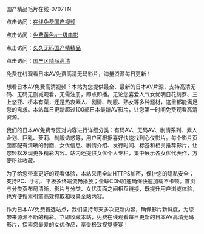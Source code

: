 
国产精品毛片在线-0707TN

点击访问：<a href="https://vassv.pages.dev/">在线免费国产视频</a>

点击访问：<a href="https://cfad.pages.dev/">免费黄色a一级电影</a>

点击访问：<a href="https://vassv.pages.dev/">久久无码国产精精品</a>

点击访问：<a href="https://bered.pages.dev/">国产区精品高清</a>


免费在线观看日本AV免费高清无码影片，海量资源每日更新！

想看日本AV免费高清视频？本站为您提供最全、最新的日本AV片源，支持高清无码、无码无删减观看，无需注册，即点即播。无论您喜爱人气女优明日花绮罗、三上悠亚、桥本有菜，还是热衷素人、剧情、制服、熟女等多种题材，这里都能满足您的需求。本站每日更新超过100部日本最新AV影片，让您第一时间免费观看高清资源。

我们的日本AV免费专区对内容进行详细分类：有码AV、无码AV、剧情系列、素人企划、巨乳、萝莉、制服诱惑等，用户可根据喜好快速找到心仪影片。每个影片页面都配有清晰的封面、女优信息、剧情介绍、发行时间、标签和相关推荐影片，让您轻松发现更多精彩内容。站内还提供女优个人专栏，集中展示各女优代表作，方便粉丝收藏。

为了给您带来更好的观看体验，本站采用全站HTTPS加密，保护您的隐私安全；支持PC、手机、平板多终端流畅播放；全球CDN加速确保快速加载不卡顿。首页与分类页布局清晰，影片与分类、女优页面之间相互链接，既提升用户浏览体验，也方便搜索引擎高效抓取和收录全站内容。

作为日本AV免费首选站点，我们坚持每天多次更新内容，确保影片新鲜度，为您带来源源不断的精彩。立即收藏本站，免费在线观看每日更新的日本AV高清无码影片，探索您最爱的女优作品，享受极致视觉盛宴！

<span style="display:none;">[Canonical link] ( https://github.com/dtnn2611dtn2611/00002 ）</span>
